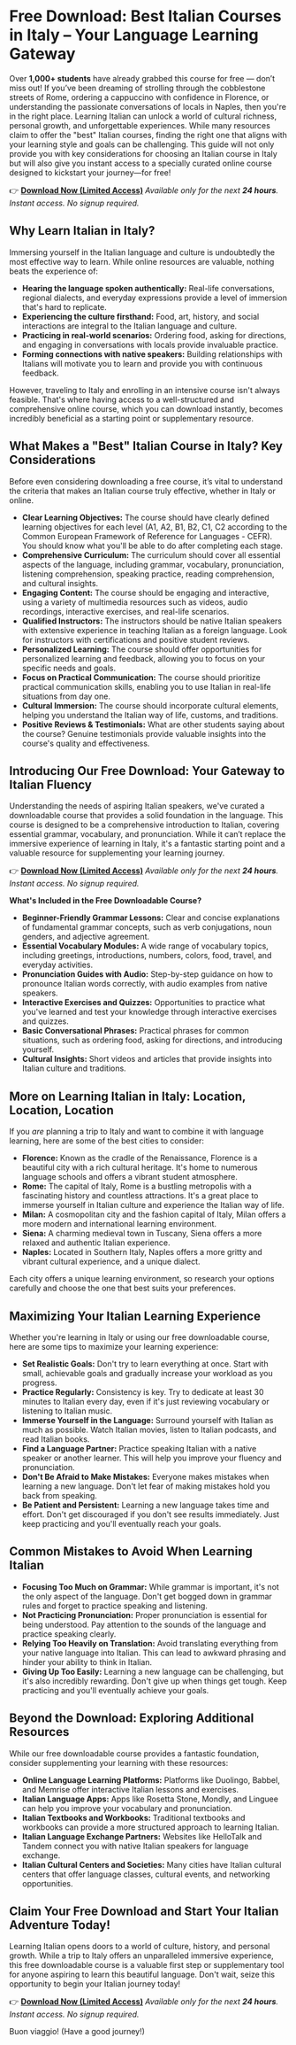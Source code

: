 # Free Download: Best Italian Courses in Italy – Your Language Learning Gateway

Over **1,000+ students** have already grabbed this course for free — don’t miss out! If you’ve been dreaming of strolling through the cobblestone streets of Rome, ordering a cappuccino with confidence in Florence, or understanding the passionate conversations of locals in Naples, then you're in the right place. Learning Italian can unlock a world of cultural richness, personal growth, and unforgettable experiences. While many resources claim to offer the "best" Italian courses, finding the right one that aligns with your learning style and goals can be challenging. This guide will not only provide you with key considerations for choosing an Italian course in Italy but will also give you instant access to a specially curated online course designed to kickstart your journey—for free!

👉 [**Download Now (Limited Access)**](https://udemywork.com/best-italian-courses-in-italy)
_Available only for the next **24 hours**. Instant access. No signup required._

## Why Learn Italian in Italy?

Immersing yourself in the Italian language and culture is undoubtedly the most effective way to learn. While online resources are valuable, nothing beats the experience of:

*   **Hearing the language spoken authentically:** Real-life conversations, regional dialects, and everyday expressions provide a level of immersion that's hard to replicate.
*   **Experiencing the culture firsthand:** Food, art, history, and social interactions are integral to the Italian language and culture.
*   **Practicing in real-world scenarios:** Ordering food, asking for directions, and engaging in conversations with locals provide invaluable practice.
*   **Forming connections with native speakers:** Building relationships with Italians will motivate you to learn and provide you with continuous feedback.

However, traveling to Italy and enrolling in an intensive course isn't always feasible. That's where having access to a well-structured and comprehensive online course, which you can download instantly, becomes incredibly beneficial as a starting point or supplementary resource.

## What Makes a "Best" Italian Course in Italy? Key Considerations

Before even considering downloading a free course, it’s vital to understand the criteria that makes an Italian course truly effective, whether in Italy or online.

*   **Clear Learning Objectives:** The course should have clearly defined learning objectives for each level (A1, A2, B1, B2, C1, C2 according to the Common European Framework of Reference for Languages - CEFR). You should know what you'll be able to do after completing each stage.
*   **Comprehensive Curriculum:** The curriculum should cover all essential aspects of the language, including grammar, vocabulary, pronunciation, listening comprehension, speaking practice, reading comprehension, and cultural insights.
*   **Engaging Content:** The course should be engaging and interactive, using a variety of multimedia resources such as videos, audio recordings, interactive exercises, and real-life scenarios.
*   **Qualified Instructors:** The instructors should be native Italian speakers with extensive experience in teaching Italian as a foreign language. Look for instructors with certifications and positive student reviews.
*   **Personalized Learning:** The course should offer opportunities for personalized learning and feedback, allowing you to focus on your specific needs and goals.
*   **Focus on Practical Communication:** The course should prioritize practical communication skills, enabling you to use Italian in real-life situations from day one.
*   **Cultural Immersion:** The course should incorporate cultural elements, helping you understand the Italian way of life, customs, and traditions.
*   **Positive Reviews & Testimonials:** What are other students saying about the course? Genuine testimonials provide valuable insights into the course's quality and effectiveness.

## Introducing Our Free Download: Your Gateway to Italian Fluency

Understanding the needs of aspiring Italian speakers, we've curated a downloadable course that provides a solid foundation in the language. This course is designed to be a comprehensive introduction to Italian, covering essential grammar, vocabulary, and pronunciation. While it can’t replace the immersive experience of learning in Italy, it's a fantastic starting point and a valuable resource for supplementing your learning journey.

👉 [**Download Now (Limited Access)**](https://udemywork.com/best-italian-courses-in-italy)
_Available only for the next **24 hours**. Instant access. No signup required._

**What's Included in the Free Downloadable Course?**

*   **Beginner-Friendly Grammar Lessons:** Clear and concise explanations of fundamental grammar concepts, such as verb conjugations, noun genders, and adjective agreement.
*   **Essential Vocabulary Modules:** A wide range of vocabulary topics, including greetings, introductions, numbers, colors, food, travel, and everyday activities.
*   **Pronunciation Guides with Audio:** Step-by-step guidance on how to pronounce Italian words correctly, with audio examples from native speakers.
*   **Interactive Exercises and Quizzes:** Opportunities to practice what you've learned and test your knowledge through interactive exercises and quizzes.
*   **Basic Conversational Phrases:** Practical phrases for common situations, such as ordering food, asking for directions, and introducing yourself.
*   **Cultural Insights:** Short videos and articles that provide insights into Italian culture and traditions.

## More on Learning Italian in Italy: Location, Location, Location

If you *are* planning a trip to Italy and want to combine it with language learning, here are some of the best cities to consider:

*   **Florence:** Known as the cradle of the Renaissance, Florence is a beautiful city with a rich cultural heritage. It's home to numerous language schools and offers a vibrant student atmosphere.
*   **Rome:** The capital of Italy, Rome is a bustling metropolis with a fascinating history and countless attractions. It's a great place to immerse yourself in Italian culture and experience the Italian way of life.
*   **Milan:** A cosmopolitan city and the fashion capital of Italy, Milan offers a more modern and international learning environment.
*   **Siena:** A charming medieval town in Tuscany, Siena offers a more relaxed and authentic Italian experience.
*   **Naples:** Located in Southern Italy, Naples offers a more gritty and vibrant cultural experience, and a unique dialect.

Each city offers a unique learning environment, so research your options carefully and choose the one that best suits your preferences.

## Maximizing Your Italian Learning Experience

Whether you're learning in Italy or using our free downloadable course, here are some tips to maximize your learning experience:

*   **Set Realistic Goals:** Don't try to learn everything at once. Start with small, achievable goals and gradually increase your workload as you progress.
*   **Practice Regularly:** Consistency is key. Try to dedicate at least 30 minutes to Italian every day, even if it's just reviewing vocabulary or listening to Italian music.
*   **Immerse Yourself in the Language:** Surround yourself with Italian as much as possible. Watch Italian movies, listen to Italian podcasts, and read Italian books.
*   **Find a Language Partner:** Practice speaking Italian with a native speaker or another learner. This will help you improve your fluency and pronunciation.
*   **Don't Be Afraid to Make Mistakes:** Everyone makes mistakes when learning a new language. Don't let fear of making mistakes hold you back from speaking.
*   **Be Patient and Persistent:** Learning a new language takes time and effort. Don't get discouraged if you don't see results immediately. Just keep practicing and you'll eventually reach your goals.

## Common Mistakes to Avoid When Learning Italian

*   **Focusing Too Much on Grammar:** While grammar is important, it's not the only aspect of the language. Don't get bogged down in grammar rules and forget to practice speaking and listening.
*   **Not Practicing Pronunciation:** Proper pronunciation is essential for being understood. Pay attention to the sounds of the language and practice speaking clearly.
*   **Relying Too Heavily on Translation:** Avoid translating everything from your native language into Italian. This can lead to awkward phrasing and hinder your ability to think in Italian.
*   **Giving Up Too Easily:** Learning a new language can be challenging, but it's also incredibly rewarding. Don't give up when things get tough. Keep practicing and you'll eventually achieve your goals.

## Beyond the Download: Exploring Additional Resources

While our free downloadable course provides a fantastic foundation, consider supplementing your learning with these resources:

*   **Online Language Learning Platforms:** Platforms like Duolingo, Babbel, and Memrise offer interactive Italian lessons and exercises.
*   **Italian Language Apps:** Apps like Rosetta Stone, Mondly, and Linguee can help you improve your vocabulary and pronunciation.
*   **Italian Textbooks and Workbooks:** Traditional textbooks and workbooks can provide a more structured approach to learning Italian.
*   **Italian Language Exchange Partners:** Websites like HelloTalk and Tandem connect you with native Italian speakers for language exchange.
*   **Italian Cultural Centers and Societies:** Many cities have Italian cultural centers that offer language classes, cultural events, and networking opportunities.

## Claim Your Free Download and Start Your Italian Adventure Today!

Learning Italian opens doors to a world of culture, history, and personal growth. While a trip to Italy offers an unparalleled immersive experience, this free downloadable course is a valuable first step or supplementary tool for anyone aspiring to learn this beautiful language. Don't wait, seize this opportunity to begin your Italian journey today!

👉 [**Download Now (Limited Access)**](https://udemywork.com/best-italian-courses-in-italy)
_Available only for the next **24 hours**. Instant access. No signup required._

Buon viaggio! (Have a good journey!)
